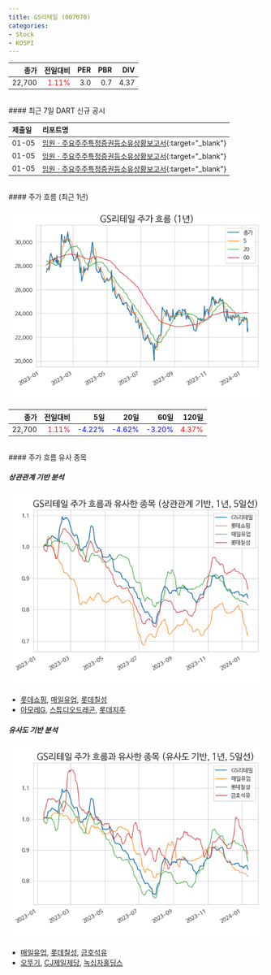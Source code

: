 ```yaml
---
title: GS리테일 (007070)
categories:
- Stock
- KOSPI
---
```


|종가|전일대비|PER|PBR|DIV|
|---:|-------:|--:|--:|--:|
|22,700|<span style="color: red">1.11%</span>|3.0|0.7|4.37|

<!-- more -->

<br>
#### 최근 7일 DART 신규 공시


|제출일|리포트명|
|:-----|:-------|
|01-05|[임원ㆍ주요주주특정증권등소유상황보고서](https://dart.fss.or.kr/dsaf001/main.do?rcpNo=20240105000517){:target="_blank"}|
|01-05|[임원ㆍ주요주주특정증권등소유상황보고서](https://dart.fss.or.kr/dsaf001/main.do?rcpNo=20240105000466){:target="_blank"}|
|01-05|[임원ㆍ주요주주특정증권등소유상황보고서](https://dart.fss.or.kr/dsaf001/main.do?rcpNo=20240105000386){:target="_blank"}|

<br>
#### 주가 흐름 (최근 1년)

![007070](/assets/images/stock/007070.png)

|종가|전일대비|5일|20일|60일|120일|
|---:|-------:|--:|---:|---:|----:|
|22,700|<span style="color: red">1.11%</span>|<span style="color: blue">-4.22%</span>|<span style="color: blue">-4.62%</span>|<span style="color: blue">-3.20%</span>|<span style="color: red">4.37%</span>|

<br>
#### 주가 흐름 유사 종목

##### 상관관계 기반 분석

![007070](/assets/images/stock/007070_corr.png)
- [롯데쇼핑](/023530/), [매일유업](/267980/), [롯데칠성](/005300/)
- [아모레G](/002790/), [스튜디오드래곤](/253450/), [롯데지주](/004990/)

##### 유사도 기반 분석

![007070](/assets/images/stock/007070_sim.png)
- [매일유업](/267980/), [롯데칠성](/005300/), [금호석유](/011780/)
- [오뚜기](/007310/), [CJ제일제당](/097950/), [녹십자홀딩스](/005250/)